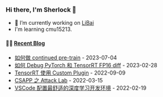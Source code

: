### Hi there, I'm Sherlock 👋

- 🔭 I’m currently working on [LiBai](https://github.com/Oneflow-Inc/libai)
- I'm learning cmu15213.

#### 🤹‍♀️ <a href="https://l1aoxingyu.github.io/blogpages/" target="_blank">Recent Blog</a>
<!-- blog starts -->
* [如何做 continued pre-train](https://l1aoxingyu.github.io/blogpages/deep%20learning/llm/pre-train/2023/07/04/continued-pretrain-intro.html) - 2023-07-04
* [如何 Debug PyTorch 和 TensorRT FP16 diff](https://l1aoxingyu.github.io/blogpages/deep%20learning/deployment/tensorrt/inference/onnx/2023/02/28/find-trt-fp16-diff.html) - 2023-02-28
* [TensorRT 使用 Custom Plugin](https://l1aoxingyu.github.io/blogpages/deep%20learning/deployment/tensorrt/inference/onnx/2022/09/09/tensorrt-plugin.html) - 2022-09-09
* [CSAPP 之 Attack Lab](https://l1aoxingyu.github.io/blogpages/operation%20system/c/csapp/assembly/attack/disassembly/2022/03/15/csapp-attack.html) - 2022-03-15
* [VSCode 配置最舒适的深度学习开发环境](https://l1aoxingyu.github.io/blogpages/vscode/tool/development/deep%20learning/2022/02/19/vscode-develop_tool.html) - 2022-02-19
<!-- blog ends -->

<!--
**L1aoXingyu/L1aoXingyu** is a ✨ _special_ ✨ repository because its `README.md` (this file) appears on your GitHub profile.

Here are some ideas to get you started:

- 🔭 I’m currently working on ...
- 🌱 I’m currently learning ...
- 👯 I’m looking to collaborate on ...
- 🤔 I’m looking for help with ...
- 💬 Ask me about ...
- 📫 How to reach me: ...
- 😄 Pronouns: ...
- ⚡ Fun fact: ...
-->
